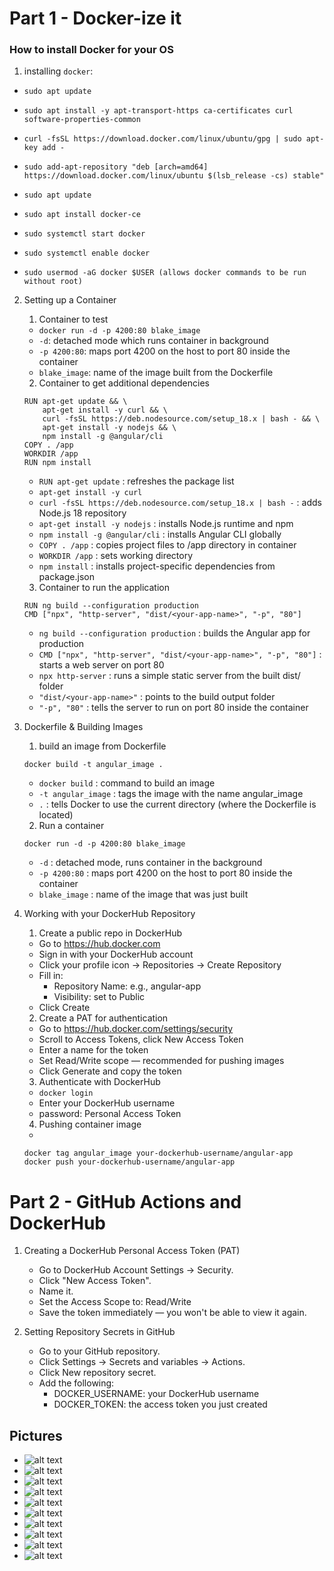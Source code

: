 # Part 1 - Docker-ize it

### How to install Docker for your OS
1. installing `docker`: 
- `sudo apt update`

- `sudo apt install -y apt-transport-https ca-certificates curl software-properties-common`

- `curl -fsSL https://download.docker.com/linux/ubuntu/gpg | sudo apt-key add -`

- `sudo add-apt-repository "deb [arch=amd64] https://download.docker.com/linux/ubuntu $(lsb_release -cs) stable"`

- `sudo apt update`

- `sudo apt install docker-ce`

- `sudo systemctl start docker`

- `sudo systemctl enable docker`

- `sudo usermod -aG docker $USER (allows docker commands to be run without root)`

2. Setting up a Container
    1. Container to test
    - `docker run -d -p 4200:80 blake_image`
    - `-d`: detached mode which runs container in background
    - `-p 4200:80`: maps port 4200 on the host to port 80 inside the container
    - `blake_image`: name of the image built from the Dockerfile
    
    2. Container to get additional dependencies
    ```
    RUN apt-get update && \
        apt-get install -y curl && \
        curl -fsSL https://deb.nodesource.com/setup_18.x | bash - && \
        apt-get install -y nodejs && \
        npm install -g @angular/cli
    COPY . /app
    WORKDIR /app
    RUN npm install
    ```


    - `RUN apt-get update` : refreshes the package list
    - `apt-get install -y curl`
    - `curl -fsSL https://deb.nodesource.com/setup_18.x | bash -` : adds Node.js 18 repository
    - `apt-get install -y nodejs` : installs Node.js runtime and npm
    - `npm install -g @angular/cli` : installs Angular CLI globally
    - `COPY . /app` : copies project files to /app directory in container
    - `WORKDIR /app` : sets working directory
    - `npm install` : installs project-specific dependencies from package.json
    3. Container to run the application
    ```
    RUN ng build --configuration production
    CMD ["npx", "http-server", "dist/<your-app-name>", "-p", "80"]
    ```

    - `ng build --configuration production` : builds the Angular app for production
    - `CMD ["npx", "http-server", "dist/<your-app-name>", "-p", "80"]` : starts a web server on port 80
    - `npx http-server` : runs a simple static server from the built dist/ folder
    - `"dist/<your-app-name>"` : points to the build output folder
    - `"-p", "80"` : tells the server to run on port 80 inside the container

3. Dockerfile & Building Images
    1. build an image from Dockerfile
    ```
    docker build -t angular_image .
    ```
    - `docker build` : command to build an image
    - `-t angular_image` : tags the image with the name angular_image
    - `.` : tells Docker to use the current directory (where the Dockerfile is located)
    2. Run a container
    ```
    docker run -d -p 4200:80 blake_image
    ```
    - `-d` : detached mode, runs container in the background
    - `-p 4200:80` : maps port 4200 on the host to port 80 inside the container
    - `blake_image` : name of the image that was just built

4. Working with your DockerHub Repository
    1. Create a public repo in DockerHub
    - Go to https://hub.docker.com
    - Sign in with your DockerHub account
    - Click your profile icon → Repositories → Create Repository
    - Fill in:
        - Repository Name: e.g., angular-app
        - Visibility: set to Public
    - Click Create
    2. Create a PAT for authentication
    - Go to https://hub.docker.com/settings/security
    - Scroll to Access Tokens, click New Access Token
    - Enter a name for the token 
    - Set Read/Write scope — recommended for pushing images
    - Click Generate and copy the token
    3. Authenticate with DockerHub
    - `docker login`
    - Enter your DockerHub username
    - password: Personal Access Token
    4. Pushing container image
    - 
    ```
    docker tag angular_image your-dockerhub-username/angular-app
    docker push your-dockerhub-username/angular-app
    ```

# Part 2 - GitHub Actions and DockerHub
1. Creating a DockerHub Personal Access Token (PAT)
    - Go to DockerHub Account Settings → Security.
    - Click "New Access Token".
    - Name it.
    - Set the Access Scope to: Read/Write 
    - Save the token immediately — you won't be able to view it again.


2. Setting Repository Secrets in GitHub
    - Go to your GitHub repository.
    - Click Settings → Secrets and variables → Actions.
    - Click New repository secret.
    - Add the following:
        - DOCKER_USERNAME: your DockerHub username
        - DOCKER_TOKEN: the access token you just created


## Pictures 
- ![alt text](<docker secret.png>)
- ![alt text](ci-token.png)
- ![alt text](<docker repo.png>)
- ![alt text](<angular app.png>)
- ![alt text](containers.png)
- ![alt text](<docker build.png>)
- ![alt text](http.png)
- ![alt text](<npm run.png>)
- ![alt text](<npm install.png>)
- ![alt text](<docker run pic.png>)